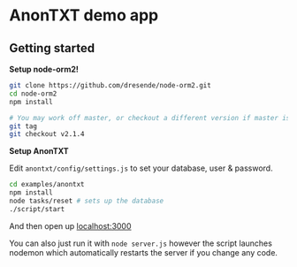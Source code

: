 # AnonTXT demo app

## Getting started

**Setup node-orm2!**

```bash
git clone https://github.com/dresende/node-orm2.git
cd node-orm2
npm install

# You may work off master, or checkout a different version if master is broken:
git tag
git checkout v2.1.4
```

**Setup AnonTXT**

Edit `anontxt/config/settings.js` to set your database, user & password.

```bash
cd examples/anontxt
npm install
node tasks/reset # sets up the database
./script/start
```

And then open up [localhost:3000](http://localhost:3000/)

You can also just run it with `node server.js` however the script launches nodemon which
automatically restarts the server if you change any code.
